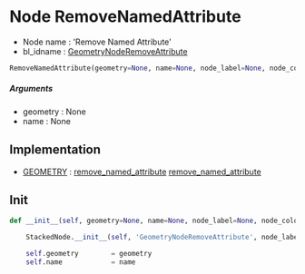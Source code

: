 # Node RemoveNamedAttribute

- Node name : 'Remove Named Attribute'
- bl_idname : [GeometryNodeRemoveAttribute](https://docs.blender.org/api/current/bpy.types.GeometryNodeRemoveAttribute.html)


``` python
RemoveNamedAttribute(geometry=None, name=None, node_label=None, node_color=None)
```
##### Arguments

- geometry : None
- name : None

## Implementation

- [GEOMETRY](/docs/GeoNodes/socket_GEOMETRY.md) : [remove_named_attribute](/docs/GeoNodes/socket_GEOMETRY.md#remove_named_attribute) [remove_named_attribute](/docs/GeoNodes/socket_GEOMETRY.md#remove_named_attribute)

## Init

``` python
def __init__(self, geometry=None, name=None, node_label=None, node_color=None):

    StackedNode.__init__(self, 'GeometryNodeRemoveAttribute', node_label=node_label, node_color=node_color)

    self.geometry        = geometry
    self.name            = name
```
